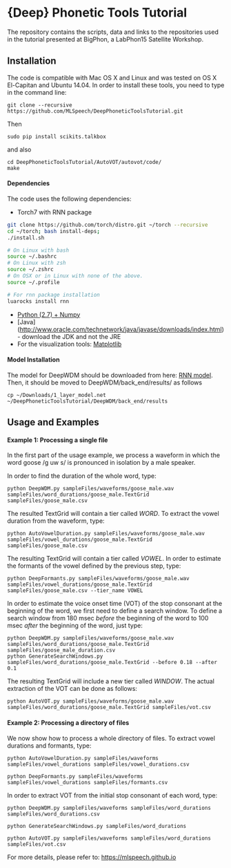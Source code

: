 # {Deep} Phonetic Tools Tutorial

The repository contains the scripts, data and links to the repositories used in the tutorial presented at BigPhon, a LabPhon15 Satellite Workshop. 

## Installation
The code is compatible with Mac OS X and Linux and was tested on OS X El-Capitan and Ubuntu 14.04. In order to install these tools, you need to type in the command line:
```
git clone --recursive https://github.com/MLSpeech/DeepPhoneticToolsTutorial.git
```
Then
```
sudo pip install scikits.talkbox
```
and also
```
cd DeepPhoneticToolsTutorial/AutoVOT/autovot/code/
make
```

#### Dependencies
The code uses the following dependencies:
 - Torch7 with RNN package
```bash
git clone https://github.com/torch/distro.git ~/torch --recursive
cd ~/torch; bash install-deps;
./install.sh 

# On Linux with bash
source ~/.bashrc
# On Linux with zsh
source ~/.zshrc
# On OSX or in Linux with none of the above.
source ~/.profile

# For rnn package installation
luarocks install rnn
```
- [Python (2.7) + Numpy](https://penandpants.com/2012/02/24/install-python/)
- [Java] (http://www.oracle.com/technetwork/java/javase/downloads/index.html) - download the JDK and  not the JRE
- For the visualization tools: [Matplotlib](https://penandpants.com/2012/02/24/install-python/)

#### Model Installation
The model for DeepWDM should be downloaded from here: [RNN model](https://drive.google.com/open?id=0Bxkc5_D0JjpiNHVzU19WTUdBS3M). Then, it should be moved to  DeepWDM/back_end/results/ as follows
```
cp ~/Downloads/1_layer_model.net ~/DeepPhoneticToolsTutorial/DeepWDM/back_end/results
```

## Usage and Examples

#### Example 1: Processing a single file
In the first part of the usage example, we process a waveform in which the word goose /g uw s/ is pronounced in isolation by a male speaker. 

In order to find the duration of the whole word, type:
```
python DeepWDM.py sampleFiles/waveforms/goose_male.wav sampleFiles/word_durations/goose_male.TextGrid sampleFiles/goose_male.csv
```
The resulted TextGrid will contain a tier called *WORD*.
To extract the vowel duration from the waveform, type:
```
python AutoVowelDuration.py sampleFiles/waveforms/goose_male.wav sampleFiles/vowel_durations/goose_male.TextGrid sampleFiles/goose_male.csv
```
The resulting TextGrid will contain a tier called *VOWEL*.
In order to estimate the formants of the vowel defined by the previous step, type:
```
python DeepFormants.py sampleFiles/waveforms/goose_male.wav sampleFiles/vowel_durations/goose_male.TextGrid sampleFiles/goose_male.csv --tier_name VOWEL
```
In order to estimate the voice onset time (VOT) of the stop consonant at the beginning of the word, we first need to define a search window. To define a search window from 180 msec *before* the beginning of the word to 100 msec *after* the beginning of the word, just type:
```
python DeepWDM.py sampleFiles/waveforms/goose_male.wav sampleFiles/word_durations/goose_male.TextGrid  sampleFiles/goose_male_duration.csv
python GenerateSearchWindows.py sampleFiles/word_durations/goose_male.TextGrid --before 0.18 --after 0.1
```
The resulting TextGrid will include a new tier called *WINDOW*.
The actual extraction of the VOT can be done as follows:
```
python AutoVOT.py sampleFiles/waveforms/goose_male.wav sampleFiles/word_durations/goose_male.TextGrid sampleFiles/vot.csv
```
#### Example 2: Processing a directory of files
We now show how to process a whole directory of files. To extract vowel durations and formants, type:
```
python AutoVowelDuration.py sampleFiles/waveforms sampleFiles/vowel_durations sampleFiles/vowel_durations.csv

python DeepFormants.py sampleFiles/waveforms sampleFiles/vowel_durations sampleFiles/formants.csv
```
In order to extract VOT from the initial stop consonant of each word, type:
```
python DeepWDM.py sampleFiles/waveforms sampleFiles/word_durations sampleFiles/word_durations.csv

python GenerateSearchWindows.py sampleFiles/word_durations

python AutoVOT.py sampleFiles/waveforms sampleFiles/word_durations sampleFiles/vot.csv
```

For more details, please refer to: https://mlspeech.github.io
